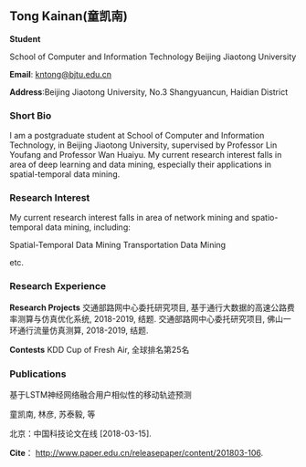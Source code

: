 ## Tong Kainan(童凯南)

**Student**

School of Computer and Information Technology
Beijing Jiaotong University

**Email**: kntong@bjtu.edu.cn

**Address**:Beijing Jiaotong University, No.3 Shangyuancun, Haidian District

### Short Bio
  I am a postgraduate student at School of Computer and Information Technology, in Beijing Jiaotong University, supervised by Professor Lin Youfang and Professor Wan Huaiyu. My current research interest falls in area of deep learning and data mining, especially their applications in spatial-temporal data mining.

### Research Interest
  My current research interest falls in area of network mining and spatio-temporal data mining, including:

  Spatial-Temporal Data Mining
  Transportation Data Mining

  etc.

### Research Experience

**Research Projects**
  交通部路网中心委托研究项目, 基于通行大数据的高速公路费率测算与仿真优化系统, 2018-2019, 结题.
  交通部路网中心委托研究项目, 佛山一环通行流量仿真测算, 2018-2019, 结题.
  
**Contests**
  KDD Cup of Fresh Air, 全球排名第25名
  
### Publications
  基于LSTM神经网络融合用户相似性的移动轨迹预测
  
  童凯南, 林彦, 苏泰毅, 等
  
  北京：中国科技论文在线 [2018-03-15]. 
  
  **Cite**： http://www.paper.edu.cn/releasepaper/content/201803-106.
